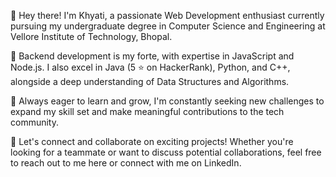 👋 Hey there! I'm Khyati, a passionate Web Development enthusiast currently pursuing my undergraduate degree in Computer Science and Engineering at Vellore Institute of Technology, Bhopal.

🚀 Backend development is my forte, with expertise in JavaScript and Node.js. I also excel in Java (5 ⭐ on HackerRank), Python, and C++, alongside a deep understanding of Data Structures and Algorithms.

🌱 Always eager to learn and grow, I'm constantly seeking new challenges to expand my skill set and make meaningful contributions to the tech community.

💬 Let's connect and collaborate on exciting projects! Whether you're looking for a teammate or want to discuss potential collaborations, feel free to reach out to me here or connect with me on LinkedIn.

